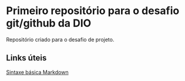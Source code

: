 # Primeiro repositório para o desafio git/github da DIO
Repositório criado para o desafio de projeto.

## Links úteis
[Sintaxe básica Markdown](https://www.markdownguide.org/basic-syntax/)
